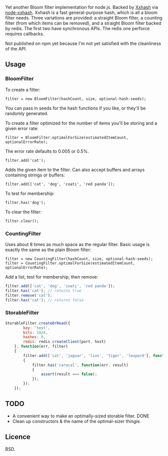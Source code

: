Yet another Bloom filter implementation for node.js. Backed by [Xxhash](https://code.google.com/p/xxhash/) via [node-xxhash](https://github.com/mscdex/node-xxhash). Xxhash is a fast general-purpose hash, which is all a bloom filter needs. Three variations are provided: a straight Bloom filter, a counting filter (from which items can be removed), and a straight Bloom filter backed by redis. The first two have synchronous APIs. The redis one perforce requires callbacks.

Not published on npm yet because I'm not yet satisfied with the cleanliness of the API.

## Usage

### BloomFilter

To create a filter:

`filter = new BloomFilter(hashCount, size, optional-hash-seeds);`

You can pass in seeds for the hash functions if you like, or they'll be randomly generated.

To create a filter optimized for the number of items you'll be storing and a given error rate:

`filter = BloomFilter.optimalForSize(estimatedItemCount, optionalErrorRate);`

The error rate defaults to 0.005 or 0.5%.

`filter.add('cat');`

Adds the given item to the filter. Can also accept buffers and arrays containing strings or buffers:

`filter.add(['cat', 'dog', 'coati', 'red panda']);`

To test for membership:

`filter.has('dog');`

To clear the filter:

`filter.clear();`

### CountingFilter

Uses about 8 times as much space as the regular filter. Basic usage is exactly the same as the plain Bloom filter:

`filter = new CountingFilter(hashCount, size, optional-hash-seeds);`
`filter = CountingFilter.optimalForSize(estimatedItemCount, optionalErrorRate);`

Add a list, test for membership, then remove:

```javascript
filter.add(['cat', 'dog', 'coati', 'red panda']);
filter.has('cat'); // returns true
filter.remove('cat');
filter.has('cat'); // returns false
```

### StorableFilter

```javascript
StorableFilter.createOrRead({
		key: 'test',
		bits: 1024,
		hashes: 8,
		redis: redis.createClient(port, host) 
	}, function(err, filter)
	{
		filter.add(['cat', 'jaguar', 'lion', 'tiger', 'leopard'], function(err)
		{
			filter.has('caracal', function(err, result)
			{
				assert(result === false);
			});
		});
	});
```

## TODO

* A convenient way to make an optimally-sized storable filter. DONE
* Clean up constructors & the name of the optimal-sizer thingie.

## Licence 

BSD.
